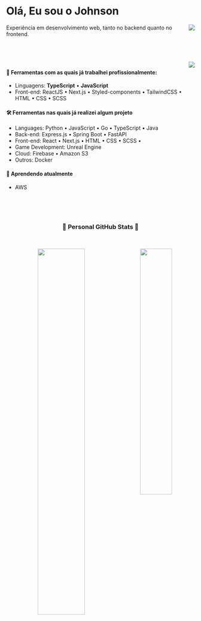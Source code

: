 # Olá, Eu sou o Johnson

<span align="left">
   <a href="https://www.buymeacoffee.com/simeonejohnson">
      <img align="right" src="https://img.shields.io/badge/Buy%20Me%20a%20Coffee-ffdd00?style=for-the-badge&logo=buy-me-a-coffee&logoColor=black" />
   </a>
 </span>
   
<p>
Experiência em desenvolvimento web, tanto no backend quanto no frontend.
</p>

<br>
<br>
<br>

<img align=right src="./img/coffe.png"/>

#### 🧶 Ferramentas com as quais já trabalhei profissionalmente:

- Linguagens: **TypeScript** • **JavaScript**
- Front-end: ReactJS • Next.js • Styled-components • TailwindCSS • HTML • CSS • SCSS

#### 🛠 Ferramentas nas quais já realizei algum projeto

- Languages: Python • JavaScript • Go • TypeScript • Java
- Back-end: Express.js • Spring Boot • FastAPI 
- Front-end: React • Next.js • HTML • CSS • SCSS •
- Game Development: Unreal Engine
- Cloud: Firebase • Amazon S3
- Outros: Docker

#### 📕 Aprendendo atualmente

- AWS

<br>

<br>

<br>


<h3 align="center">🌟 Personal GitHub Stats 🌟</h3>

<br>

<p align="center">
   
 <img width="50%"  src="https://github-readme-stats.vercel.app/api?username=Sjhns&count_private=true&include_all_commits=true&show_icons=true&theme=radical" />
   
<img align="right" width="41%" src="https://github-readme-stats.vercel.app/api/top-langs/?username=Sjhns&theme=omni&langs_count=8&hide=html&hide_border=false&include_all_commits=false&count_private=false&layout=compact" />
</p>

<br>
